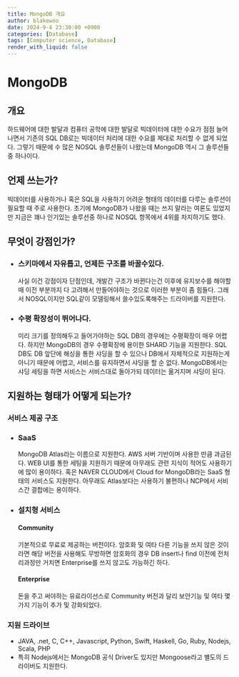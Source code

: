 ```yaml
---
title: MongoDB 개요
author: blakewoo
date: 2024-9-4 23:30:00 +0900
categories: [Database]
tags: [Computer science, Database]
render_with_liquid: false
---
```


# MongoDB
## 개요
하드웨어에 대한 발달과 컴퓨터 공학에 대한 발달로 빅데이터에 대한 수요가 점점 늘어나면서
기존의 SQL DB로는 빅데이터 처리에 대한 수요를 제대로 처리할 수 없게 되었다.
그렇기 때문에 수 많은 NOSQL 솔루션들이 나왔는데 MongoDB 역시 그 솔루션들중 하나이다.

## 언제 쓰는가?
빅데이터를 사용하거나 혹은 SQL을 사용하기 어려운 형태의 데이터를 다루는 솔루션이 필요할 때
주로 사용한다.
초기에 MongoDB가 나왔을 때는 쓰지 말라는 여론도 있었지만 지금은 꽤나 인기있는 솔루션중 하나로
NOSQL 항목에서 4위를 차지하기도 했다.

## 무엇이 강점인가?
- ### 스키마에서 자유롭고, 언제든 구조를 바꿀수있다.
  사실 이건 강점이자 단점인데, 개발간 구조가 바뀐다는건 이후에 유지보수를 해야할때 이전 부분까지
  다 고려해서 만들어야하는 것으로 이러한 부분이 좀 힘들다.
  그래서 NOSQL이지만 SQL같이 모델링해서 쓸수있도록해주는 드라이버를 지원한다.

- ### 수평 확장성이 뛰어나다.
  미리 크기를 정의해두고 들어가야하는 SQL DB의 경우에는 수평확장이 매우 어렵다. 하지만 MongoDB의 경우
  수평확장에 용이한 SHARD 기능을 지원한다. SQL DB도 DB 앞단에 해싱을 통한 샤딩을 할 수 있으나 DB에서
  자체적으로 지원하는게 아니기 때문에 어렵고, 서비스를 유지하면서 샤딩을 할 순 없다. MongoDB에서는
  샤딩 세팅을 하면 서비스는 서비스대로 돌아가되 데이터는 옮겨지며 샤딩이 된다.

## 지원하는 형태가 어떻게 되는가?
### 서비스 제공 구조
- ### SaaS
  MongoDB Atlas라는 이름으로 지원한다. AWS 서버 기반이며 사용한 만큼 과금된다.
  WEB UI를 통한 세팅을 지원하기 때문에 아무래도 관련 지식이 적어도 사용하기에 많이 용이하다.
  혹은 NAVER CLOUD에서 Cloud for MongoDB라는 SaaS 형태의 서비스도 지원한다.
  아무래도 Atlas보다는 사용하기 불편하나 NCP에서 서비스간 결합에는 용이하다.

- ### 설치형 서비스
  #### Community
  기본적으로 무료로 제공하는 버전이다. 암호화 및 여타 다른 기능을 쓰지 않은 것이라면
  해당 버전을 사용해도 무방하면 암호화의 경우 DB insert나 find 이전에 전처리과정만 거치면
  Enterprise를 쓰지 않고도 가능하긴 하다.

  #### Enterprise
  돈을 주고 써야하는 유료라이선스로 Community 버전과 달리 보안기능 및 여타 몇가지 기능이
  추가 및 강화되었다.

### 지원 드라이브
- JAVA, .net, C, C++, Javascript, Python, Swift, Haskell, Go, Ruby, Nodejs, Scala, PHP
- 특히 Nodejs에서는 MongoDB 공식 Driver도 있지만 Mongoose라고 별도의 드라이버도 지원한다.
